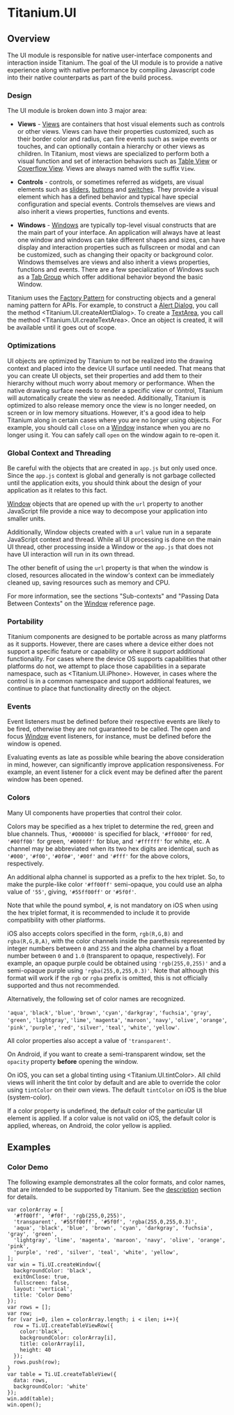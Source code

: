 # Titanium.UI

<TypeHeader/>

## Overview

The UI module is responsible for native user-interface components and interaction inside
Titanium.  The goal of the UI module is to provide a native experience along with native
performance by compiling Javascript code into their native counterparts as part of the
build process.

### Design

The UI module is broken down into 3 major area:

* **Views** - [Views](Titanium.UI.View) are containers that host visual elements such as
controls or other views.  Views can have their properties customized, such as their border color
and radius, can fire events such as swipe events or touches, and can optionally contain a
hierarchy or other views as children. In Titanium, most views are specialized to perform both a
visual function and set of interaction behaviors such as [Table View](Titanium.UI.TableView) or
[Coverflow View](Titanium.UI.iOS.CoverFlowView).  Views are always named with the suffix `View`.

* **Controls** - controls, or sometimes referred as widgets, are visual elements such as
[sliders](Titanium.UI.Slider),  [buttons](Titanium.UI.Button) and [switches](Titanium.UI.Switch).
They provide a visual element which has a defined behavior and typical have special
configuration and special events.  Controls themselves are views and also inherit a views
properties, functions and events.

* **Windows** - [Windows](Titanium.UI.Window) are typically top-level visual constructs that are
the main part of your interface. An application will always have at least one window and windows
can take different shapes and sizes, can have display and interaction properties such as
fullscreen or modal and can be customized, such as changing their opacity or background color.
Windows themselves are views and also inherit a views properties, functions and events. There
are a few specialization of Windows such as a [Tab Group](Titanium.UI.TabGroup) which offer
additional behavior beyond the basic Window.

Titanium uses the [Factory Pattern](http://en.wikipedia.org/wiki/Factory_method_pattern) for
constructing objects and a general naming pattern for APIs.  For example, to construct a
[Alert Dialog](Titanium.UI.AlertDialog), you call the method <Titanium.UI.createAlertDialog>.
To create a [TextArea](Titanium.UI.TextArea), you call the method <Titanium.UI.createTextArea>.
Once an object is created, it will be available until it goes out of scope.

### Optimizations

UI objects are optimized by Titanium to not be realized into the drawing context and placed into
the device UI surface until needed.  That means that you can create UI objects, set their
properties and add them to their hierarchy without much worry about memory or performance.
When the native drawing surface needs to render a specific view or control, Titanium will
automatically create the view as needed.  Additionally, Titanium is optimized to also release
memory once the view is no longer needed, on screen or in low memory situations.  However, it's
a good idea to help Titanium along in certain cases where you are no longer using objects.  For
example, you should call `close` on a [Window](Titanium.UI.Window) instance when you are no
longer using it.  You can safely call `open` on the window again to re-open it.

### Global Context and Threading

Be careful with the objects that are created in `app.js` but only used once. Since the `app.js`
context is global and generally is not garbage collected until the application exits, you
should think about the design of your application as it relates to this fact.

[Window](Titanium.UI.Window) objects that are opened up with the `url` property to another
JavaScript file provide a nice way to decompose your application into smaller units.

Additionally, Window objects created with a `url` value run in a separate JavaScript context
and thread. While all UI processing is done on the main UI thread, other processing inside
a Window or the `app.js` that does not have UI interaction will run in its own thread.

The other benefit of using the `url` property is that when the window is closed, resources
allocated in the window's context can be immediately cleaned up, saving resources such as
memory and CPU.

For more information, see the sections "Sub-contexts" and "Passing Data Between Contexts" on the
[Window](Titanium.UI.Window) reference page.

### Portability

Titanium components are designed to be portable across as many platforms as it supports.
However, there are cases where a device either does not support a specific feature or capability
or where it support additional functionality.  For cases where the device OS supports
capabilities that other platforms do not, we attempt to place those capabilities in a separate
namespace, such as <Titanium.UI.iPhone>. However, in cases where the control is in a common
namespace and support additional features, we continue to place that functionality directly on
the object.

### Events

Event listeners must be defined before their respective events are likely to be fired, otherwise
they are not guaranteed to be called. The open and focus [Window](Titanium.UI.Window) event
listeners, for instance, must be defined before the window is opened.

Evaluating events as late as possible while bearing the above consideration in mind, however,
can significantly improve application responsiveness. For example, an event listener for a
click event may be defined after the parent window has been opened.

### Colors

Many UI components have properties that control their color.

Colors may be specified as a hex triplet to determine the red, green and blue channels. Thus,
`'#000000'` is specified for black, `'#ff0000'` for red, `'#00ff00'` for green, `'#0000ff'` for
blue, and `'#ffffff'` for white, etc. A channel may be abbreviated when its two hex digits are
identical, such as `'#000'`, `'#f00'`, `'#0f0#'`, `'#00f'` and `'#fff'` for the above colors,
respectively.

An additional alpha channel is supported as a prefix to the hex triplet. So, to make
the purple-like color `'#ff00ff'` semi-opaque, you could use an alpha value of `'55'`, giving,
`'#55ff00ff'` or `'#5f0f'`.

Note that while the pound symbol, `#`, is not mandatory on iOS when using the hex triplet format,
it is recommended to include it to provide compatibility with other platforms.

iOS also accepts colors specified in the form, `rgb(R,G,B)` and `rgba(R,G,B,A)`, with the color
channels inside the parethesis represented by integer numbers between `0` and `255` and the
alpha channel by a float number between `0` and `1.0` (transparent to opaque, respectively).
For example, an opaque purple could be obtained using `'rgb(255,0,255)'` and a semi-opaque purple
using `'rgba(255,0,255,0.3)'`. Note that although this format will work if the `rgb` or `rgba`
prefix is omitted, this is not officially supported and thus not recommended.

Alternatively, the following set of color names are recognized.

`'aqua'`, `'black'`, `'blue'`, `'brown'`, `'cyan'`, `'darkgray'`, `'fuchsia'`, `'gray'`,
`'green'`, `'lightgray'`, `'lime'`, `'magenta'`, `'maroon'`, `'navy'`, `'olive'`, `'orange'`,
`'pink'`, `'purple'`, `'red'`, `'silver'`, `'teal'`, `'white'`, `'yellow'`.

All color properties also accept a value of `'transparent'`.

On Android, if you want to create a semi-transparent window, set the `opacity`
property **before** opening the window.

On iOS, you can set a global tinting using <Titanium.UI.tintColor>. All child views will inherit
the tint color by default and are able to override the color using `tintColor` on their own views.
The default `tintColor` on iOS is the blue (system-color).

If a color property is undefined, the default color of the particular UI element is applied.
If a color value is not valid on iOS, the default color is applied, whereas, on Android, the
color yellow is applied.

## Examples

### Color Demo

The following example demonstrates all the color formats, and color names, that are intended
to be supported by Titanium. See the [description](Titanium.UI) section for details.

    var colorArray = [
      '#ff00ff', '#f0f', 'rgb(255,0,255)',
      'transparent', '#55ff00ff', '#5f0f', 'rgba(255,0,255,0.3)',
      'aqua', 'black', 'blue', 'brown', 'cyan', 'darkgray', 'fuchsia', 'gray', 'green',
      'lightgray', 'lime', 'magenta', 'maroon', 'navy', 'olive', 'orange', 'pink',
      'purple', 'red', 'silver', 'teal', 'white', 'yellow',
    ];
    var win = Ti.UI.createWindow({
      backgroundColor: 'black',
      exitOnClose: true,
      fullscreen: false,
      layout: 'vertical',
      title: 'Color Demo'
    });
    var rows = [];
    var row;
    for (var i=0, ilen = colorArray.length; i < ilen; i++){
      row = Ti.UI.createTableViewRow({
        color:'black',
        backgroundColor: colorArray[i],
        title: colorArray[i],
        height: 40
      });
      rows.push(row);
    }
    var table = Ti.UI.createTableView({
      data: rows,
      backgroundColor: 'white'
    });
    win.add(table);
    win.open();

<ApiDocs/>
